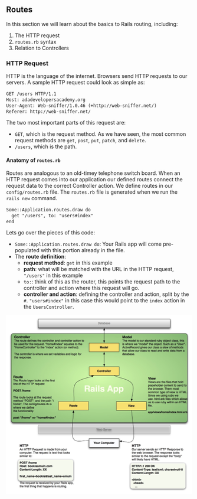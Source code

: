 ## Routes

In this section we will learn about the basics to Rails routing, including:

1. The HTTP request
2. `routes.rb` syntax
3. Relation to Controllers

### HTTP Request

HTTP is the language of the internet. Browsers send HTTP requests to our servers. A sample HTTP request could look as simple as:

    GET /users HTTP/1.1
    Host: adadevelopersacademy.org
    User-Agent: Web-sniffer/1.0.46 (+http://web-sniffer.net/)
    Referer: http://web-sniffer.net/

The two most important parts of this request are:

- `GET`, which is the request method. As we have seen, the most common request methods are `get`, `post`, `put`, `patch`, and `delete`.
- `/users`, which is the path.

#### Anatomy of `routes.rb`

Routes are analogous to an old-timey telephone switch board. When an HTTP request comes into our application our defined routes connect the request data to the correct Controller action. We define routes in our `config/routes.rb` file. The `routes.rb` file is generated when we run the `rails new` command.

    Some::Application.routes.draw do
      get "/users", to: "users#index"
    end

Lets go over the pieces of this code:
  - `Some::Application.routes.draw do`: Your Rails app will come pre-populated with this portion already in the file.
  - The **route definition**:
    - **request method**: `get` in this example
    - **path**: what will be matched with the URL in the HTTP request, `"/users"` in this example
    - `to:`: think of this as the router, this points the request path to the controller and action where this request will go.
    - **controller and action**: defining the controller and action, split by the `#`. `"users#index"` in this case this would point to the `index` action in the `UsersController`.

![Rails Request Cycle](../rails/rails-request-cycle.jpg)
